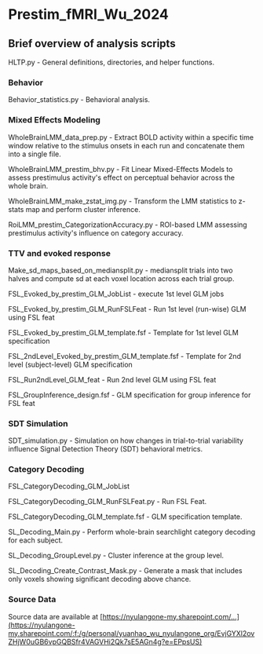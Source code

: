 # Prestim_fMRI_Wu_2024

## Brief overview of analysis scripts

HLTP.py - General definitions, directories, and helper functions.

### Behavior
Behavior_statistics.py - Behavioral analysis.

### Mixed Effects Modeling
WholeBrainLMM_data_prep.py - Extract BOLD activity within a specific time window relative to the stimulus onsets in each run and concatenate them into a single file.

WholeBrainLMM_prestim_bhv.py - Fit Linear Mixed-Effects Models to assess prestimulus activity's effect on perceptual behavior across the whole brain.

WholeBrainLMM_make_zstat_img.py - Transform the LMM statistics to z-stats map and perform cluster inference.

RoiLMM_prestim_CategorizationAccuracy.py - ROI-based LMM assessing prestimulus activity's influence on category accuracy.

### TTV and evoked response
Make_sd_maps_based_on_mediansplit.py - mediansplit trials into two halves and compute sd at each voxel location across each trial group.   

FSL_Evoked_by_prestim_GLM_JobList - execute 1st level GLM jobs

FSL_Evoked_by_prestim_GLM_RunFSLFeat - Run 1st level (run-wise) GLM using FSL feat

FSL_Evoked_by_prestim_GLM_template.fsf - Template for 1st level GLM specification

FSL_2ndLevel_Evoked_by_prestim_GLM_template.fsf - Template for 2nd level (subject-level) GLM specification

FSL_Run2ndLevel_GLM_feat - Run 2nd level GLM using FSL feat

FSL_GroupInference_design.fsf - GLM specification for group inference for FSL feat

### SDT Simulation
SDT_simulation.py - Simulation on how changes in trial-to-trial variability influence Signal Detection Theory (SDT) behavioral metrics.

### Category Decoding
FSL_CategoryDecoding_GLM_JobList
  
FSL_CategoryDecoding_GLM_RunFSLFeat.py - Run FSL Feat.
  
FSL_CategoryDecoding_GLM_template.fsf - GLM specification template.
  
SL_Decoding_Main.py - Perform whole-brain searchlight category decoding for each subject.
  
SL_Decoding_GroupLevel.py - Cluster inference at the group level.
  
SL_Decoding_Create_Contrast_Mask.py - Generate a mask that includes only voxels showing significant decoding above chance.

### Source Data
Source data are available at [https://nyulangone-my.sharepoint.com/...](https://nyulangone-my.sharepoint.com/:f:/g/personal/yuanhao_wu_nyulangone_org/EvjGYXl2ovZHjW0uGB6vpGQBSfr4VAGVHi2Qk7sE5AGn4g?e=EPpsUS)
